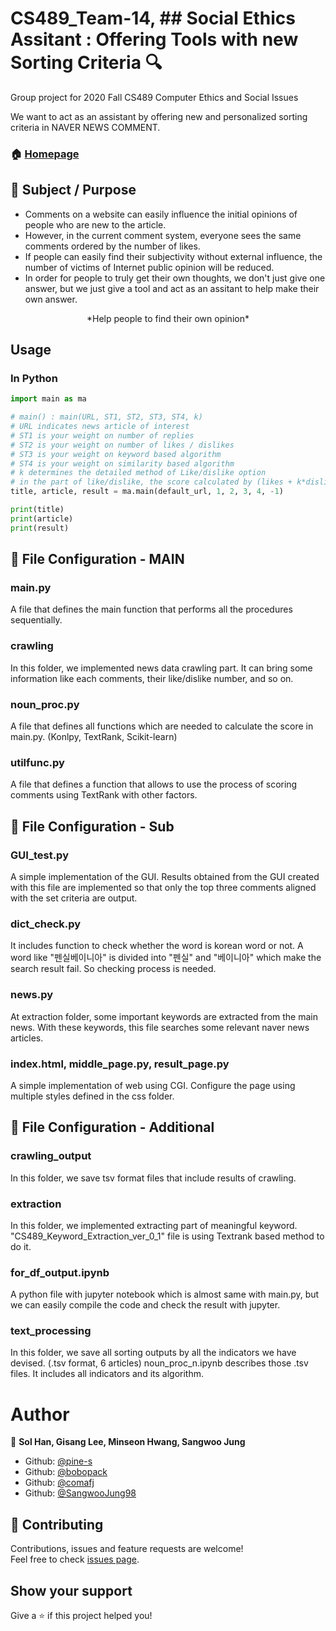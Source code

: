 # CS489_Team-14, ## Social Ethics Assitant : Offering Tools with new Sorting Criteria :mag:
Group project for 2020 Fall CS489 Computer Ethics and Social Issues

We want to act as an assistant by offering new and personalized sorting criteria in NAVER NEWS COMMENT.


### 🏠 [Homepage](https://github.com/comafj/CS489-Team-14-repository)


## :pushpin: Subject / Purpose
- Comments on a website can easily influence the initial opinions of people who are new to the article.
- However, in the current comment system, everyone sees the same comments ordered by the number of likes.
- If people can easily find their subjectivity without external influence, the number of victims of Internet public opinion will be reduced.
- In order for people to truly get their own thoughts, we don't just give one answer, 
  but we just give a tool and act as an assitant to help make their own answer.
<center> 
  *Help people to find their own opinion*
</center>

## Usage
### In Python
```python
import main as ma

# main() : main(URL, ST1, ST2, ST3, ST4, k)
# URL indicates news article of interest
# ST1 is your weight on number of replies
# ST2 is your weight on number of likes / dislikes
# ST3 is your weight on keyword based algorithm
# ST4 is your weight on similarity based algorithm
# k determines the detailed method of Like/dislike option
# in the part of like/dislike, the score calculated by (likes + k*dislikes)
title, article, result = ma.main(default_url, 1, 2, 3, 4, -1)

print(title)
print(article)
print(result)
```

## :blue_heart: File Configuration - MAIN 
### main.py
A file that defines the main function that performs all the procedures sequentially.
### crawling
In this folder, we implemented news data crawling part. It can bring some information like each comments, their like/dislike number, and so on.
### noun_proc.py
A file that defines all functions which are needed to calculate the score in main.py. (Konlpy, TextRank, Scikit-learn)
### utilfunc.py
A file that defines a function that allows to use the process of scoring comments using TextRank with other factors.

## :purple_heart: File Configuration - Sub 
### GUI_test.py
A simple implementation of the GUI. Results obtained from the GUI created with this file are implemented so that only the top three comments aligned with the set criteria are output.
### dict_check.py
It includes function to check whether the word is korean word or not.
A word like "펜실베이니아" is divided into "펜실" and "베이니아" which make the search result fail.
So checking process is needed.
### news.py
At extraction folder, some important keywords are extracted from the main news.
With these keywords, this file searches some relevant naver news articles.
### index.html, middle_page.py, result_page.py
A simple implementation of web using CGI. Configure the page using multiple styles defined in the css folder.

## :green_heart: File Configuration - Additional 
### crawling_output
In this folder, we save tsv format files that include results of crawling.
### extraction
In this folder, we implemented extracting part of meaningful keyword. "CS489_Keyword_Extraction_ver_0_1" file is using Textrank based method to do it.
### for_df_output.ipynb
A python file with jupyter notebook which is almost same with main.py, but we can easily compile the code and check the result with jupyter.
### text_processing
In this folder, we save all sorting outputs by all the indicators we have devised. (.tsv format, 6 articles)
noun_proc_n.ipynb describes those .tsv files. It includes all indicators and its algorithm.


# Author

👤 **Sol Han, Gisang Lee, Minseon Hwang, Sangwoo Jung**

* Github: [@pine-s](https://github.com/pine-s)
* Github: [@bobopack](https://github.com/bobopack)
* Github: [@comafj](https://github.com/comafj)
* Github: [@SangwooJung98](https://github.com/SangwooJung98)

## 🤝 Contributing

Contributions, issues and feature requests are welcome!<br />Feel free to check [issues page](https://github.com/comafj/CS489-Team-14-repository/issues). 

## Show your support

Give a ⭐️ if this project helped you!

